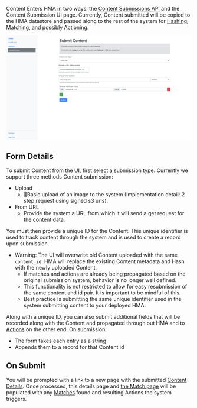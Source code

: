 Content Enters HMA in two ways: the [Content Submissions API](Content-Submissions-API) and the Content Submission UI page. Currently, Content submitted will be copied to the HMA datastore and passed along to the rest of the system for [Hashing](Glossary#hasher), [Matching](Glossary#matcher), and possibly [Actioning](Glossary#actioner).

![](https://github.com/facebook/ThreatExchange/blob/master/hasher-matcher-actioner/docs/images/Submit%20Content.png)

Form Details
--------
To submit Content from the UI, first select a submission type. Currently we support three methods Content submission: 
- Upload
   - Basic upload of an image to the system (Implementation detail: 2 step request using signed s3 urls).
- From URL
   - Provide the system a URL from which it will send a get request for the content data.

You must then provide a unique ID for the Content. This unique identifier is used to track content through the system and is used to create a record upon submission.
   - Warning: The UI will overwrite old Content uploaded with the same `content_id`. HMA will replace the existing Content metadata and Hash with the newly uploaded Content. 
        - If matches and actions are already being propagated based on the original submission system, behavior is no longer well defined. 
        - This functionality is not restricted to allow for easy resubmission of the same content and id pair. It is important to be mindful of this. 
        - Best practice is submitting the same unique identifier used in the system submitting content to your deployed HMA. 

Along with a unique ID, you can also submit additional fields that will be recorded along with the Content and propagated through out HMA and to [Actions](Glossary#actioner) on the other end. On submission:
- The form takes each entry as a string
- Appends them to a record for that Content id

On Submit
---------
You will be prompted with a link to a new page with the submitted [Content Details](Content-Details). Once processed, this details page and [the Match page](The-Matches-Page) will be populated with any [Matches](Glossary#matcher) found and resulting Actions the system triggers.
